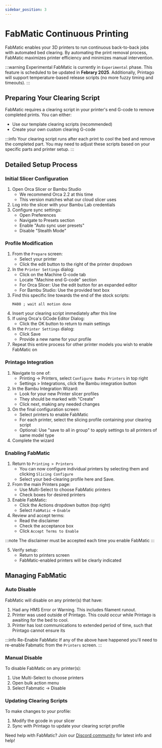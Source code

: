 ```yaml
---
sidebar_position: 3
---
```


# FabMatic Continuous Printing

FabMatic enables your 3D printers to run continuous back-to-back jobs with automated bed clearing. By automating the print removal process, FabMatic maximizes printer efficiency and minimizes manual intervention.

:::warning Experimental
FabMatic is currently in `Experimental` phase.  This feature is scheduled to be updated in **Febrary 2025**. Additionally, Printago will support temperature-based release scripts (no more fuzzy timing and timeouts). 
:::

## Preparing Your Clearing Script

FabMatic requires a clearing script in your printer's end G-code to remove completed prints. You can either:
* Use our template clearing scripts (recommended)
* Create your own custom clearing G-code

:::info
Your clearing script runs after each print to cool the bed and remove the completed part. You may need to adjust these scripts based on your specific parts and printer setup.
:::

## Detailed Setup Process

### Initial Slicer Configuration

1. Open Orca Slicer or Bambu Studio
   * We recommend Orca 2.2 at this time
   * This version matches what our cloud slicer uses
2. Log into the slicer with your Bambu Lab credentials
3. Configure sync settings:
   * Open Preferences
   * Navigate to Presets section
   * Enable "Auto sync user presets"
   * Disable "Stealth Mode"

### Profile Modification

1. From the `Prepare` screen:
   * Select your printer
   * Click the edit button to the right of the printer dropdown
2. In the `Printer Settings` dialog:
   * Click on the Machine G-code tab
   * Locate "Machine end G-code" section
   * For Orca Slicer: Use the edit button for an expanded editor
   * For Bambu Studio: Use the provided text box
3. Find this specific line towards the end of the stock scripts:
    ```gcode
    M400 ; wait all motion done
    ```
4. Insert your clearing script immediately after this line
5. If using Orca's GCode Editor Dialog:
   * Click the OK button to return to main settings
6. In the `Printer Settings` dialog:
   * Click Save
   * Provide a new name for your profile
7. Repeat this entire process for other printer models you wish to enable FabMatic on

### Printago Integration

1. Navigate to one of:
   * Printing -> Printers, select `Configure Bambu Printers` in top right
   * Settings > Integrations, click the Bambu integration button
2. In the Bambu Integration Wizard:
   * Look for your new Printer slicer profiles 
   * They should be marked with "Create"
   * Click next, making any needed changes
3. On the final configuration screen:
   * Select printers to enable FabMatic
   * For each printer, select the slicing profile containing your clearing script
   * Optional: Use "save to all in group" to apply settings to all printers of same model type
4. Complete the wizard

### Enabling FabMatic

1. Return to `Printing > Printers`
   * You can now configure individual printers by selecting them and clicking `Slicing Configure`
   * Select your bed-clearing profile here and Save.
2. From the main Printers page:
   * Use Multi-Select to choose FabMatic printers
   * Check boxes for desired printers
3. Enable FabMatic:
   * Click the Actions dropdown button (top right)
   * Select `FabMatic` -> `Enable`
4. Review and accept terms:
   * Read the disclaimer
   * Check the acceptance box
   * Click `Accept Terms to Enable`

:::note
The disclaimer must be accepted each time you enable FabMatic
:::

5. Verify setup:
   * Return to printers screen
   * FabMatic-enabled printers will be clearly indicated

## Managing FabMatic

### Auto Disable
FabMatic will disable on any printer(s) that have:
   1. Had any HMS Error or Warning. This includes filament runout. 
   2. Printer was used outside of Printago.  This could occur while Printago is awaiting for the bed to cool.
   3. Printer has lost communications to extended period of time, such that Printago cannot ensure its

:::info Re-Enable FabMatic
If any of the above have happened you'll need to re-enable Fabmatic from the `Printers` screen.
:::

### Manual Disable
To disable FabMatic on any printer(s):
1. Use Multi-Select to choose printers
2. Open bulk action menu
3. Select Fabmatic -> Disable

### Updating Clearing Scripts
To make changes to your profile:
1. Modify the gcode in your slicer
2. Sync with Printago to update your clearing script profile

Need help with FabMatic? Join our [Discord community](https://discord.gg/RCFA2u99De) for latest info and help! 